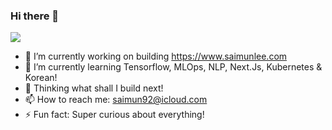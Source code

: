 ### Hi there 👋
![](https://komarev.com/ghpvc/?username=SaiMun92&color=brightgreen&style=for-the-badge)

- 🔭 I’m currently working on building https://www.saimunlee.com
- 🌱 I’m currently learning Tensorflow, MLOps, NLP, Next.Js, Kubernetes & Korean!
- 💬 Thinking what shall I build next!
- 📫 How to reach me: saimun92@icloud.com
- ⚡ Fun fact: Super curious about everything!

<!--
**SaiMun92/saimun92** is a ✨ _special_ ✨ repository because its `README.md` (this file) appears on your GitHub profile.

Here are some ideas to get you started:

- 🔭 I’m currently working on ...
- 🌱 I’m currently learning ...
- 👯 I’m looking to collaborate on ...
- 🤔 I’m looking for help with ...
- 💬 Ask me about ...
- 📫 How to reach me: ...
- 😄 Pronouns: ...
- ⚡ Fun fact: ...
-->
